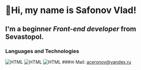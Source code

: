# 👋Hi, my name is **Safonov Vlad**!
## I'm a beginner *Front-end developer* from Sevastopol.
### Languages and Technologies
![HTML](https://img.shields.io/badge/-HTML-090909?style=flat&logo=html5)
![HTML](https://img.shields.io/badge/-CSS-090909?style=flat&logo=css3)
![HTML](https://img.shields.io/badge/-SASS-090909?style=flat&logo=SASS)
###✉ Mail: aceronov@yandex.ru

<!--

**safonix/safonix** is a ✨ _special_ ✨ repository because its `README.md` (this file) appears on your GitHub profile.

Here are some ideas to get you started:

- 🔭 I’m currently working on ...
- 🌱 I’m currently learning ...
- 👯 I’m looking to collaborate on ...
- 🤔 I’m looking for help with ...
- 💬 Ask me about ...
- 📫 How to reach me: ...
- 😄 Pronouns: ...
- ⚡ Fun fact: ...
-->
